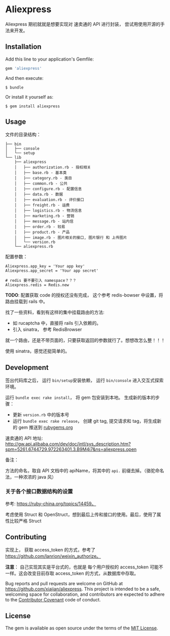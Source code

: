 # Aliexpress

Aliexpress 期初就就是想要实现对 速卖通的 API 进行封装， 尝试用使用开源的手法来开发。

## Installation

Add this line to your application's Gemfile:


```ruby
gem 'aliexpress'
```

And then execute:

    $ bundle

Or install it yourself as:

    $ gem install aliexpress

## Usage

文件的目录结构： 

```
├── bin
│   ├── console
│   └── setup
└── lib
    ├── aliexpress
    │   ├── authorization.rb - 授权相关
    │   ├── base.rb - 基本类
    │   ├── category.rb - 类目
    │   ├── common.rb - 公共
    │   ├── configure.rb - 配置信息
    │   ├── data.rb - 数据
    │   ├── evaluation.rb - 评价接口
    │   ├── freight.rb - 运费
    │   ├── logistics.rb - 物流信息
    │   ├── marketing.rb - 营销
    │   ├── message.rb - 站内信
    │   ├── order.rb - 较易
    │   ├── product.rb - 产品
    │   ├── image.rb - 图片相关的接口, 图片银行 和 上传图片
    │   └── version.rb
    └── aliexpress.rb
```

配置参数： 

```
Aliexpress.app_key = 'Your app key'
Aliexpress.app_secret = 'Your app secret' 

# redis 要不要引入 namespace？？？
Aliexpress.redis = Redis.new 
```

**TODO**: 配置获取 code 的授权还没有完成， 这个参考 redis-bowser 中设置，将路由挂载到 rails 中。

找了一些资料，看到有这样的集中挂载路由的方法: 

* 如 rucaptcha 中，直接将 rails 引入依赖的。
* 引入 sinatra， 参考 RedisBrowser

就一个路由，还是不带页面的，只要获取返回的参数就行了。想想改怎么整！！！

使用 sinatra，感觉还挺简单的。

## Development

签出代码库之后， 运行 `bin/setup`安装依赖， 运行 `bin/console` 进入交互式探索环境。 

运行 `bundle exec rake install`， 将 gem 包安装到本地。 生成新的版本的步骤：

*  更新 `version.rb` 中的版本号
*  运行 `bundle exec rake release`， 创建 git tag, 提交请求和 tag，将生成新的 gem 推送到 [rubygems.org](https://rubygems.org)

速卖通的 API 地址: <http://gw.api.alibaba.com/dev/doc/intl/sys_description.htm?spm=5261.6744729.972263401.3.B9M4i7&ns=aliexpress.open>

备注：

方法的命名，取自 API 文档中的 apiName，将其中的 `api.` 前缀去掉。（骆驼命名法，一种浓浓的 java 风） 


### 关于各个接口数据结构的设置

参考: https://ruby-china.org/topics/14459。 

考虑使用 Struct 和 OpenStruct，想到最后上传和接口的使用。最后，使用了属性比较严格 Struct


## Contributing

实现上， 获取 access_token 的方式，参考了 https://github.com/lanrion/weixin_authorize。 

**注意**： 自己实现其实是平台式的，也就是 每个用户授权的 access_token 可能不一样。这会改变目前存取 access_token 的方式，从数据库中存取。

Bug reports and pull requests are welcome on GitHub at https://github.com/xiajian/aliexpress. This project is intended to be a safe, welcoming space for collaboration, and contributors are expected to adhere to the [Contributor Covenant](http://contributor-covenant.org) code of conduct.


## License

The gem is available as open source under the terms of the [MIT License](http://opensource.org/licenses/MIT).